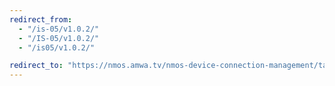 ```yaml
---
redirect_from:
  - "/is-05/v1.0.2/"
  - "/IS-05/v1.0.2/"
  - "/is05/v1.0.2/"

redirect_to: "https://nmos.amwa.tv/nmos-device-connection-management/tags/v1.0.2"
---
```

